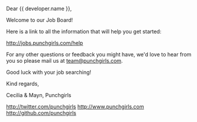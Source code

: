 Dear {{ developer.name }},

Welcome to our Job Board!

Here is a link to all the information that will help you get started:

http://jobs.punchgirls.com/help

For any other questions or feedback you might have, we'd love to hear from you so please mail us at team@punchgirls.com.

Good luck with your job searching!

Kind regards,

Cecilia & Mayn,
Punchgirls

http://twitter.com/punchgirls
http://www.punchgirls.com
http://github.com/punchgirls
